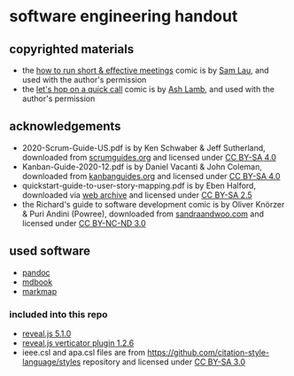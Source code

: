 # software engineering handout

## copyrighted materials

- the [how to run short & effective meetings](lectures/figures/borrowed/how_to_run_short_and_effective_meetings.jpg) comic is by [Sam Lau](https://www.samlau.xyz/about), and used with the author's permission
- the [let's hop on a quick call](lectures/figures/borrowed/quick_call.jpg) comic is by [Ash Lamb](https://ashlamb.com/), and used with the author's permission

## acknowledgements

- 2020-Scrum-Guide-US.pdf is by Ken Schwaber & Jeff Sutherland, downloaded from [scrumguides.org](https://scrumguides.org/) and licensed under [CC BY-SA 4.0](https://creativecommons.org/licenses/by-sa/4.0/)
- Kanban-Guide-2020-12.pdf is by Daniel Vacanti & John Coleman, downloaded from [kanbanguides.org](https://kanbanguides.org/english/) and licensed under [CC BY-SA 4.0](https://creativecommons.org/licenses/by-sa/4.0/)
- quickstart-guide-to-user-story-mapping.pdf is by Eben Halford, downloaded via [web archive](https://web.archive.org/web/20210615192510/https://www.beliminal.com/quickstart-guide-to-user-story-maps/) and licensed under [CC BY-SA 2.5](https://creativecommons.org/licenses/by-sa/2.5/)
- the Richard's guide to software development comic is by Oliver Knörzer & Puri Andini (Powree), downloaded from [sandraandwoo.com](https://www.sandraandwoo.com/2012/11/19/0430-software-engineering-now-with-cats/) and licensed under [CC BY-NC-ND 3.0](https://creativecommons.org/licenses/by-nc-nd/3.0/)

## used software

- [pandoc](https://pandoc.org/)
- [mdbook](https://github.com/rust-lang/mdBook)
- [markmap](https://github.com/markmap/markmap)

### included into this repo

- [reveal.js 5.1.0](https://github.com/hakimel/reveal.js)
- [reveal.js verticator plugin 1.2.6](https://github.com/Martinomagnifico/reveal.js-verticator)
- ieee.csl and apa.csl files are from https://github.com/citation-style-language/styles repository and licensed under [CC BY-SA 3.0](https://creativecommons.org/licenses/by-sa/3.0/)
